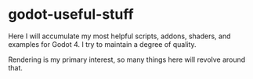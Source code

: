 # godot-useful-stuff
 
Here I will accumulate my most helpful scripts, addons, shaders, and examples for Godot 4. I try to maintain a degree of quality.

Rendering is my primary interest, so many things here will revolve around that.

